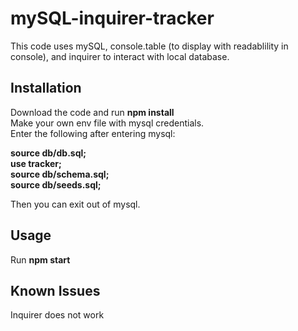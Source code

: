 # mySQL-inquirer-tracker
This code uses mySQL, console.table (to display with readablility in console), and inquirer to interact with local database. 


## Installation
Download the code and run **npm install**   
Make your own env file with mysql credentials.  
Enter the following after entering mysql:  

**source db/db.sql;**  
**use tracker;**  
**source db/schema.sql;**  
**source db/seeds.sql;**  

Then you can exit out of mysql. 
## Usage
Run **npm start**


## Known Issues
Inquirer does not work
